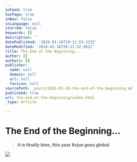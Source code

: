 ```yaml
---
inFeed: true
hasPage: true
inNav: false
inLanguage: null
starred: false
keywords: []
description: ''
datePublished: '2016-01-16T20:11:53.313Z'
dateModified: '2016-01-16T20:11:32.981Z'
title: The End of the Beginning...
author: []
authors: []
publisher:
  name: null
  domain: null
  url: null
  favicon: null
sourcePath: _posts/2016-01-16-the-end-of-the-beginning.md
published: true
url: the-end-of-the-beginning/index.html
_type: Article

---
```

# The End of the Beginning...

> **It is finally time, this year Arjun goes global.**

![](https://the-grid-user-content.s3-us-west-2.amazonaws.com/a1449e06-e23d-45c6-9ca0-eaddf2408d07.gif)